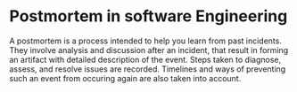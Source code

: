# Postmortem in software Engineering
A postmortem is a process intended to help you learn from past incidents.
They involve analysis and discussion after an incident, that result in forming an artifact with detailed description of the event.
Steps taken to diagnose, assess, and resolve issues are recorded.
Timelines and ways of preventing such an event from occuring again are also taken into account.

